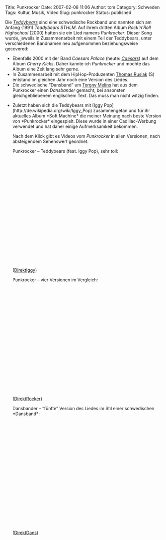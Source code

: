 Title: Punkrocker
Date: 2007-02-08 11:06
Author: tom
Category: Schweden
Tags: Kultur, Musik, Video
Slug: punkrocker
Status: published

Die [*Teddybears*](http://en.wikipedia.org/wiki/Teddybears) sind eine
schwedische Rockband und nannten sich am Anfang (1991) *Teddybears
STHLM*. Auf ihrem dritten Album *Rock’n’Roll Highschool* (2000) hatten
sie ein Lied namens *Punkrocker*. Dieser Song wurde, jeweils in
Zusammenarbeit mit einem Teil der Teddybears, unter verschiedenen
Bandnamen neu aufgenommen beziehungsweise gecovered:

-   Ebenfalls 2000 mit der Band *Caesars Palace* (heute:
    [*Caesars*](http://de.wikipedia.org/wiki/Caesars)) auf dem Album
    *Cherry Kicks*. Daher kannte ich *Punkrocker* und mochte das Album
    eine Zeit lang sehr gerne.
-   In Zusammenarbeit mit dem HipHop-Produzenten [Thomas
    Rusiak](http://en.wikipedia.org/wiki/Thomas_Rusiak) (S) entstand im
    gleichen Jahr noch eine Version des Liedes.
-   Die schwedische “Dansband” um [Torgny
    Melins](http://www.torgnymelins.com/) hat aus dem Punkrocker einen
    *Dansbander* gemacht, bei ansonsten gleichgebliebenem englischem
    Text. Das muss man nicht witzig finden.

<ul>
<li>
Zuletzt haben sich die Teddybears mit [Iggy
Pop](http://de.wikipedia.org/wiki/Iggy_Pop) zusammengetan und für ihr
aktuelles Album *Soft Machine* die meiner Meinung nach beste Version von
*Punkrocker* eingespielt. Diese wurde in einer Cadillac-Werbung
verwendet und hat daher einige Aufmerksamkeit bekommen.

Nach dem Klick gibt es Videos vom *Punkrocker* in allen Versionen, nach
absteigendem Sehenswert geordnet. <!--more-->

<p>
Punkrocker – Teddybears (feat. Iggy Pop), sehr toll:  

<object width="425" height="350">
<param name="movie" value="http://www.youtube.com/v/FIiP-aAaupA"></param><param name="wmode" value="transparent"></param>

<embed src="http://www.youtube.com/v/FIiP-aAaupA" type="application/x-shockwave-flash" wmode="transparent" width="425" height="350">
</embed>
</object>
  
([DirektIggy](http://youtube.com/watch?v=FIiP-aAaupA))

</p>
<p>
Punkrocker – vier Versionen im Vergleich:  

<object width="425" height="350">
<param name="movie" value="http://www.youtube.com/v/yf-hiAW3aQc"></param><param name="wmode" value="transparent"></param>

<embed src="http://www.youtube.com/v/yf-hiAW3aQc" type="application/x-shockwave-flash" wmode="transparent" width="425" height="350">
</embed>
</object>
  
([DirektRocker](http://youtube.com/watch?v=yf-hiAW3aQc))

</p>
<p>
Dansbander – “fünfte” Version des Liedes im Stil einer schwedischen
*Dansband*:  

<object width="425" height="350">
<param name="movie" value="http://www.youtube.com/v/vO03250a0uI"></param><param name="wmode" value="transparent"></param>

<embed src="http://www.youtube.com/v/vO03250a0uI" type="application/x-shockwave-flash" wmode="transparent" width="425" height="350">
</embed>
</object>
  
([DirektDans](http://youtube.com/watch?v=vO03250a0uI))

</p>

